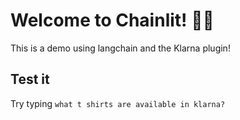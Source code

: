 # Welcome to Chainlit! 🚀🤖

This is a demo using langchain and the Klarna plugin!

## Test it

Try typing 
```what t shirts are available in klarna?```

